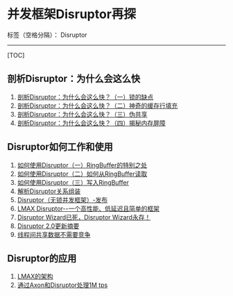 # 并发框架Disruptor再探

标签（空格分隔）： Disruptor

---
[TOC]

## 剖析Disruptor：为什么会这么快
1. [剖析Disruptor：为什么会这么快？（一）锁的缺点][1]
2. [剖析Disruptor：为什么会这么快？（二）神奇的缓存行填充][2]
3. [剖析Disruptor：为什么会这么快？（三）伪共享][3]
4. [剖析Disruptor：为什么会这么快？（四）揭秘内存屏障][4]

## Disruptor如何工作和使用
1. [如何使用Disruptor（一）RingBuffer的特别之处][5]
2. [如何使用Disruptor（二）如何从RingBuffer读取][6]
3. [如何使用Disruptor（三）写入RingBuffer][7]
4. [解析Disruptor关系组装][8]
5. [Disruptor（无锁并发框架）-发布][9]
6. [LMAX Disruptor--一个高性能、低延迟且简单的框架][10]
7. [Disruptor Wizard已死，Disruptor Wizard永存！][11]
8. [Disruptor 2.0更新摘要][12]
9. [线程间共享数据不需要竞争][13]

## Disruptor的应用
1. [LMAX的架构][14]
2. [通过Axon和Disruptor处理1M tps][15]


  [1]: http://ifeve.com/locks-are-bad/
  [2]: http://ifeve.com/disruptor-cacheline-padding/
  [3]: http://ifeve.com/falsesharing/
  [4]: http://ifeve.com/disruptor-memory-barrier/
  [5]: http://ifeve.com/dissecting-disruptor-whats-so-special/
  [6]: http://ifeve.com/dissecting_the_disruptor_how_doi_read_from_the_ring_buffer/
  [7]: http://ifeve.com/disruptor-writing-ringbuffer/
  [8]: http://ifeve.com/dissecting-disruptor-wiring-up-cn/
  [9]: http://ifeve.com/the-disruptor-lock-free-publishing/
  [10]: http://ifeve.com/disruptor-dsl/
  [11]: http://ifeve.com/disruptor-wizard/
  [12]: http://ifeve.com/disruptor-2-change/
  [13]: http://ifeve.com/sharing-data-among-threads-without-contention/
  [14]: http://ifeve.com/lmax/
  [15]: http://ifeve.com/axon/